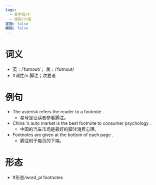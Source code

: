 ```yaml
---
tags:
  - 首字母/F
  - 级别/六级
掌握: false
模糊: false
---
```

# 词义
- 英：/ˈfʊtnəʊt/； 美：/ˈfʊtnoʊt/
- #词性/n  脚注；次要者
# 例句
- The asterisk refers the reader to a footnote .
	- 星号是让读者参看脚注。
- China 's auto market is the best footnote to consumer psychology .
	- 中国的汽车市场是最好的脚注消费心理。
- Footnotes are given at the bottom of each page .
	- 脚注附于每页的下端。
# 形态
- #形态/word_pl footnotes
